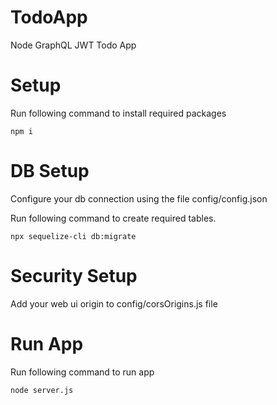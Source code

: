 # TodoApp
Node GraphQL JWT Todo App
# Setup
Run following command to install required packages

    npm i



# DB Setup
Configure your db connection using the file config/config.json

Run following command to create required tables.

    npx sequelize-cli db:migrate


# Security Setup
Add your web ui origin to config/corsOrigins.js file

# Run App
Run following command to run app

    node server.js


